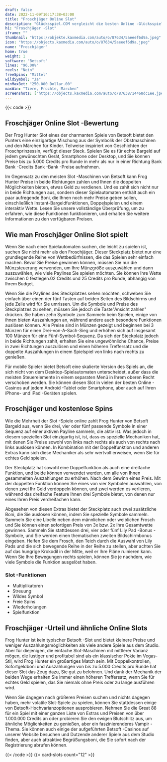 ```yaml
---
draft: false
date: 2022-11-09T16:17:38+03:00
title: "Froschjäger Online Slot"
description: "Glücksspiel.COM vergleicht die besten Online -Glücksspiel -Sites und -spiele der Kanada.  Unabhängige Produktbewertungen und exklusive Anmeldeangebote. Jetzt spielen!"
h1: "Froschjäger -Slot"
iframe: ""
thumbnail: "https://objekte.kaxmedia.com/auto/o/87634/5aeeef6d9a.jpeg"
icon: "https://objects.kaxmedia.com/auto/o/87634/5aeeef6d9a.jpeg"
name: "Froschjäger"
home: true
weight: 1
software: "Betsoft"
lines: "96.00%"
reels: "Nein"
freeSpins: "Mittel"
wildSymbol: "Ja"
minMaxBet: "250.000 Dollar.00"
maxWin: "Tiere, Früchte, Märchen"
screenshots: ["https://objects.kaxmedia.com/auto/o/87638/14468dc1ee.jpeg"]
---
```


{{< code >}}<h2>Froschjäger Online Slot -Bewertung</h2><p>Der Frog Hunter Slot eines der charmanten Spiele von Betsoft bietet den Punters eine einzigartige Mischung aus der Symbolik der Obstmaschinen und den Märchen für Kinder. Teilweise inspiriert von Geschichten der Froschprinzessin, verfügt dieser Steck. Spielen Sie es für echte Bargeld auf jedem gewünschten Gerät, Smartphone oder Desktop, und Sie können Preise bis zu 5.000 Credits pro Runde in mehr als nur in einer Richtung Bank Bank -Credits Bank -Bank -Preise aufnehmen.</p><p>Im Gegensatz zu den meisten Slot -Maschinen von Betsoft kann Frog Hunter Preise in beide Richtungen zahlen und Ihnen die doppelten Möglichkeiten bieten, etwas Geld zu verdienen. Und es zahlt sich nicht nur in beide Richtungen aus, sondern dieser Spielautomaten enthält auch ein paar aufregende Boni, die Ihnen noch mehr Preise geben sollen, einschließlich Instant-Bargeldfunktionen, Doppelspielen und einem interaktiv Wette. Lesen Sie unsere vollständige Überprüfung, um zu erfahren, wie diese Funktionen funktionieren, und erhalten Sie weitere Informationen zu den verfügbaren Preisen.</p><h2>Wie man Froschjäger Online Slot spielt</h2><p>Wenn Sie nach einer Spielautomaten suchen, die leicht zu spielen ist, suchen Sie nicht mehr als den Froschjäger. Dieser Steckplatz bietet nur eine grundlegende Reihe von Wettbedürfnissen, die das Spielen sehr einfach machen. Bevor Sie Preise gewinnen können, müssen Sie nur die Münzsteuerung verwenden, um Ihre Münzgröße auszuwählen und dann auszuwählen, wie viele Paylines Sie spielen möchten. Sie können Ihre Wette zwischen 0 festlegen.02 Credits und 25 Credits pro Runde, abhängig von Ihrem Budget.</p><p>Wenn Sie die Paylines des Steckplatzes sehen möchten, schweben Sie einfach über einen der fünf Tasten auf beiden Seiten des Bildschirms und jede Zeile wird für Sie umrissen. Um die Symbole und Preise des Steckplatzes zu sehen, müssen Sie jedoch die Taste"Ansicht zahlen" drücken. Sie haben zehn Symbole zum Sammeln beim Spielen, einige von ihnen bieten Auszahlungen an, während andere auch besondere Funktionen auslösen können. Alle Preise sind in Münzen gezeigt und beginnen bei 3 Münzen für einen Drei-von-A-Sach-Sieg und erhöhen sich auf insgesamt 100 Münzen für eine Fünf-Symbol-Sequenz. Da sich der Steckplatz jedoch in beide Richtungen zahlt, erhalten Sie eine ungewöhnliche Chance, Preise in zwei Richtungen auszulösen und einen höheren Treffersatz und die doppelte Auszahlungen in einem Spielspiel von links nach rechts zu genießen.</p><p>Für mobile Spieler bietet Betsoft eine skalierte Version des Spiels an, die sich nicht von dem Desktop-Spielautomaten unterscheidet, außer dass die meisten Steuerelemente in einem separaten Menü in Ihrem oberen Recht verschoben werden. Sie können diesen Slot in vielen der besten Online -Casinos auf jedem Android -Tablet oder Smartphone, aber auch auf Ihren iPhone- und iPad -Geräten spielen.</p><h2>Froschjäger und kostenlose Spins</h2><p>Wie die Mehrheit der Slot -Spiele online zahlt Frog Hunter von Betsoft Bargeld aus, wenn Sie drei, vier oder fünf passende Symbole in einer Sequenz auf einer aktiven Payline sammeln, die aktiv ist. Was jedoch in diesem speziellen Slot einzigartig ist, ist, dass es spezielle Mechaniken hat, mit denen Sie Preise sowohl von links nach rechts als auch von rechts nach links auslösen können. In Kombination mit der Doppelfunktion und anderen Extras kann sich diese Mechaniker als sehr wertvoll erweisen, wenn Sie für echtes Geld spielen.</p><p>Der Steckplatz hat sowohl eine Doppelfunktion als auch eine dreifache Funktion, und beide können verwendet werden, um alle von Ihnen gesammelten Auszahlungen zu erhöhen. Nach dem Gewinn eines Preis. Mit der doppelten Funktion können Sie eines von vier Symbolen auswählen, von denen zwei Ihr Geld verdoppeln können, und zwei werden es verlieren, während das dreifache Feature Ihnen drei Symbole bietet, von denen nur eines Ihren Preis verdreifachen kann.</p><p>Abgesehen von diesen Extras bietet der Steckplatz auch zwei zusätzliche Boni, die Sie auslösen können, indem Sie spezielle Symbole sammeln. Sammeln Sie eine Libelle neben dem männlichen oder weiblichen Frosch und Sie können einen sofortigen Preis von 3x bzw. 2x Ihre Gesamtwette gewinnen. Sammeln Sie stattdessen drei, vier oder fünf Lily Pad -Bonus -Symbole, und Sie werden einen thematischen zweiten Bildschirmbonus eingeben. Helfen Sie dem Frosch, den Teich durch die Auswahl von Lily Pads und die sich bewegende Reihe in der Reihe zu stellen, aber achten Sie auf das hungrige Krokodil in der Mitte, weil er Ihre Pläne ruinieren kann. Wenn Sie Ihre Bewegungen rechts spielen, können Sie je nachdem, wie viele Symbole die Funktion ausgelöst haben.</p><h3>
Slot -Funktionen</h3><ul>
<li></span>
Multiplikatoren</li>
<li></span>
Streuung</li>
<li></span>
Wildes Symbol</li>
<li></span>
Freie Spins</li>
<li></span>
Wiederholungen</li>
<li></span>
Spielfunktion</li></ul><h2>Froschjäger -Urteil und ähnliche Online Slots</h2><p>Frog Hunter ist kein typischer Betsoft -Slot und bietet kleinere Preise und weniger Auszahlungsmöglichkeiten als viele andere Spiele aus dem Studio. Aber für diejenigen, die einfache Slot-Maschinen mit mittlerer Varianz mögen, die lustiger und profitabel sind als ein klassischer Pokie im Vegas-Stil, wird Frog Hunter ein großartiges Match sein. Mit Doppelkontrollen, Sofortgeldboni und Auszahlungen von bis zu 5.000 Credits pro Runde hat dieser Slot das Zeug dazu, Sie gut zu belohnen. Und dank der Mechanik der beiden Wege erhalten Sie immer einen höheren Treffersatz, wenn Sie für echtes Geld spielen, das Sie niemals ohne Preis oder zu lange ausführen wird.</p><p>Wenn Sie dagegen nach größeren Preisen suchen und nichts dagegen haben, mehr volatile Slot-Spiele zu spielen, können Sie stattdessen einige von Betsoft-Hochvarianzoptionen ausprobieren. Nehmen Sie die Great 88 für ein Spiel mit einer ganzen Liste von Extras und Preisen von über 1.000.000 Credits an oder probieren Sie den ewigen Blutschlitz aus, um ähnliche Möglichkeiten zu genießen, aber ein faszinierenderes Vampir -Thema. Sie können auch einige der aufgeführten Betsoft -Casinos auf unserer Website besuchen und Dutzende anderer Spiele aus dem Studio finden, aber auch attraktive Begrüßungsboni, die Sie sofort nach der Registrierung abrufen können.</p>{{< /code >}}
 {{< card-slots count="12" >}}